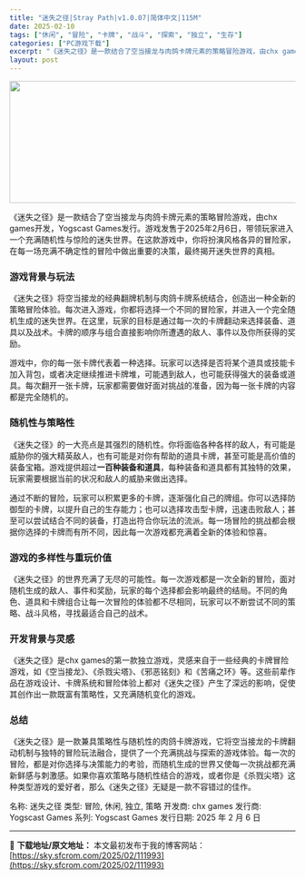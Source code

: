 ```yaml
---
title: "迷失之径|Stray Path|v1.0.07|简体中文|115M"
date: 2025-02-10
tags: ["休闲", "冒险", "卡牌", "战斗", "探索", "独立", "生存"]
categories: ["PC游戏下载"]
excerpt: "《迷失之径》是一款结合了空当接龙与肉鸽卡牌元素的策略冒险游戏，由chx games开发，Yogscast Games发行。游戏发售于2025年2月6日，带领玩家进入一个充满随机性与惊险的迷失世界。在这款游戏中，你将扮演风格各异的冒险家，在每一场充满不确定性的冒险中做出重要的决策，最终揭开迷失世界的真&hellip;"
layout: post
---
```


<img class="aligncenter size-full wp-image-111994" src="https://sky.sfcrom.com/wp-content/uploads/2025/02/2025021010413257.webp" alt="" width="660" height="215" />

《迷失之径》是一款结合了空当接龙与肉鸽卡牌元素的策略冒险游戏，由chx games开发，Yogscast Games发行。游戏发售于2025年2月6日，带领玩家进入一个充满随机性与惊险的迷失世界。在这款游戏中，你将扮演风格各异的冒险家，在每一场充满不确定性的冒险中做出重要的决策，最终揭开迷失世界的真相。
<h3>游戏背景与玩法</h3>
《迷失之径》将空当接龙的经典翻牌机制与肉鸽卡牌系统结合，创造出一种全新的策略冒险体验。每次进入游戏，你都将选择一个不同的冒险家，并进入一个完全随机生成的迷失世界。在这里，玩家的目标是通过每一次的卡牌翻动来选择装备、道具以及战术。卡牌的顺序与组合直接影响你所遭遇的敌人、事件以及你所获得的奖励。

游戏中，你的每一张卡牌代表着一种选择。玩家可以选择是否将某个道具或技能卡加入背包，或者决定继续推进卡牌堆，可能遇到敌人，也可能获得强大的装备或道具。每次翻开一张卡牌，玩家都需要做好面对挑战的准备，因为每一张卡牌的内容都是完全随机的。
<h3>随机性与策略性</h3>
《迷失之径》的一大亮点是其强烈的随机性。你将面临各种各样的敌人，有可能是威胁你的强大精英敌人，也有可能是对你有帮助的道具卡牌，甚至可能是高价值的装备宝箱。游戏提供超过<strong>一百种装备和道具</strong>，每种装备和道具都有其独特的效果，玩家需要根据当前的状况和敌人的威胁来做出选择。

通过不断的冒险，玩家可以积累更多的卡牌，逐渐强化自己的牌组。你可以选择防御型的卡牌，以提升自己的生存能力；也可以选择攻击型卡牌，迅速击败敌人；甚至可以尝试结合不同的装备，打造出符合你玩法的流派。每一场冒险的挑战都会根据你选择的卡牌而有所不同，因此每一次游戏都充满着全新的体验和惊喜。
<h3>游戏的多样性与重玩价值</h3>
《迷失之径》的世界充满了无尽的可能性。每一次游戏都是一次全新的冒险，面对随机生成的敌人、事件和奖励，玩家的每个选择都会影响最终的结局。不同的角色、道具和卡牌组合让每一次冒险的体验都不尽相同，玩家可以不断尝试不同的策略、战斗风格，寻找最适合自己的战术。
<h3>开发背景与灵感</h3>
《迷失之径》是chx games的第一款独立游戏，灵感来自于一些经典的卡牌冒险游戏，如《空当接龙》、《杀戮尖塔》、《邪恶铭刻》和《苦痛之环》等。这些前辈作品在游戏设计、卡牌系统和冒险体验上都对《迷失之径》产生了深远的影响，促使其创作出一款既富有策略性，又充满随机变化的游戏。
<h3>总结</h3>
《迷失之径》是一款兼具策略性与随机性的肉鸽卡牌游戏，它将空当接龙的卡牌翻动机制与独特的冒险玩法融合，提供了一个充满挑战与探索的游戏体验。每一次的冒险，都是对你选择与决策能力的考验，而随机生成的世界又使每一次挑战都充满新鲜感与刺激感。如果你喜欢策略与随机性结合的游戏，或者你是《杀戮尖塔》这种类型游戏的爱好者，那么《迷失之径》无疑是一款不容错过的佳作。

名称: 迷失之径
类型: 冒险, 休闲, 独立, 策略
开发商: chx games
发行商: Yogscast Games
系列: Yogscast Games
发行日期: 2025 年 2 月 6 日

---
📖 **下载地址/原文地址：** 本文最初发布于我的博客网站：[https://sky.sfcrom.com/2025/02/111993](https://sky.sfcrom.com/2025/02/111993)
